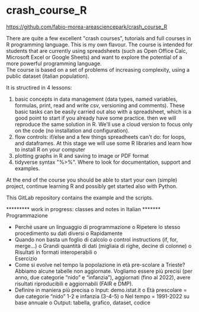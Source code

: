 # crash_course_R

https://github.com/fabio-morea-areasciencepark/crash_course_R

There are quite a few excellent "crash courses", tutorials and full courses in R programming language. 
This is my own flavour. The course is intended for students that are currently using spreadsheets (such as Open Office Calc, Microsoft Excel or Google Sheets) and want to explore the potential of a more powerful programming language.  
The course is based on a set of problems of increasing complexity, using a public dataset (italian population). 

It is structired in 4 lessons:

1) basic concepts in data management (data types, named variables, formulas, print, read and write csv, versioning and comments). These basic tasks can be easily carried out also with a spreadsheet, which is a good point to start if you already have some practice. then we will reproduce the same solution in R. We'll use a cloud version to focus only on the code (no installation and configuration).   
2) flow controls: if/else and a few things spreadheets can't do: for loops, and dataframes. At this stage we will use some R libraries and learn how to install R on your computer
3) plotting graphs in R and saving to image or PDF format
4) tidyverse syntax "%>%". Where to look for documentation, support and examples.

At the end of the course you should be able to start your own (simple) project, continue learning R and possibly get started also with Python. 

This GitLab repository contains the example and the scripts.

********* work in progress: classes and notes in Italian *******
Programmazione
-	Perché usare un linguaggio di programmazione
o	Ripetere lo stesso procedimento su dati diversi
o	Rapidamente
-	Quando non basta un foglio di calcolo
o	control instructions (if, for, merge…)
o	Grandi quantità di dati (migliaia di righe, decine di colonne)
o	Risultati in formati interoperabili
o	
Esercizio
-	Come si evolve nel tempo la popolazione in età pre-scolare a Trieste? Abbiamo alcune tabelle non aggiornate. Vogliamo essere più precisi (per anno, due categorie “nido” e “infanzia”), aggiornati (fino al 2022), avere risultati riproducibili e aggiornabili (FAIR e DMP). 
-	Definire in maniera più precisa 
o	Input: demo.istat.it
o	Età prescolare = due categorie “nido” 1-2 e infanzia (3-4-5)
o	Nel tempo = 1991-2022 su base annuale
o	Output: tabella, grafico, dataset, codice

